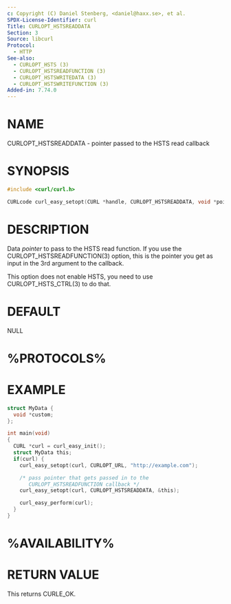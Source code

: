 ```yaml
---
c: Copyright (C) Daniel Stenberg, <daniel@haxx.se>, et al.
SPDX-License-Identifier: curl
Title: CURLOPT_HSTSREADDATA
Section: 3
Source: libcurl
Protocol:
  - HTTP
See-also:
  - CURLOPT_HSTS (3)
  - CURLOPT_HSTSREADFUNCTION (3)
  - CURLOPT_HSTSWRITEDATA (3)
  - CURLOPT_HSTSWRITEFUNCTION (3)
Added-in: 7.74.0
---
```


# NAME

CURLOPT_HSTSREADDATA - pointer passed to the HSTS read callback

# SYNOPSIS

~~~c
#include <curl/curl.h>

CURLcode curl_easy_setopt(CURL *handle, CURLOPT_HSTSREADDATA, void *pointer);
~~~

# DESCRIPTION

Data *pointer* to pass to the HSTS read function. If you use the
CURLOPT_HSTSREADFUNCTION(3) option, this is the pointer you get as input
in the 3rd argument to the callback.

This option does not enable HSTS, you need to use CURLOPT_HSTS_CTRL(3) to
do that.

# DEFAULT

NULL

# %PROTOCOLS%

# EXAMPLE

~~~c
struct MyData {
  void *custom;
};

int main(void)
{
  CURL *curl = curl_easy_init();
  struct MyData this;
  if(curl) {
    curl_easy_setopt(curl, CURLOPT_URL, "http://example.com");

    /* pass pointer that gets passed in to the
       CURLOPT_HSTSREADFUNCTION callback */
    curl_easy_setopt(curl, CURLOPT_HSTSREADDATA, &this);

    curl_easy_perform(curl);
  }
}
~~~

# %AVAILABILITY%

# RETURN VALUE

This returns CURLE_OK.

